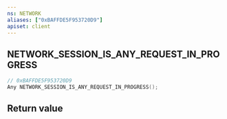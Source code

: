 ```yaml
---
ns: NETWORK
aliases: ["0xBAFFDE5F953720D9"]
apiset: client
---
```

## NETWORK_SESSION_IS_ANY_REQUEST_IN_PROGRESS

```c
// 0xBAFFDE5F953720D9
Any NETWORK_SESSION_IS_ANY_REQUEST_IN_PROGRESS();
```



## Return value

